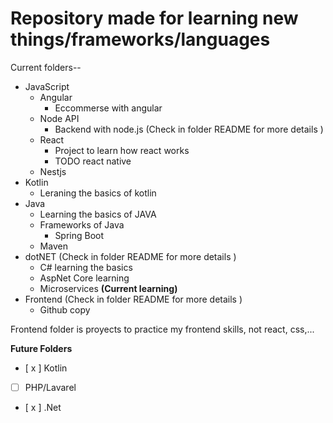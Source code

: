 # Repository made for learning new things/frameworks/languages

Current folders--

* JavaScript
    * Angular
        * Eccommerse with angular
    * Node API
        * Backend with node.js (Check in folder README for more details )
    * React
        * Project to learn how react works
        * TODO react native
    * Nestjs 
* Kotlin
    * Leraning the basics of kotlin
* Java
    * Learning the basics of JAVA
    * Frameworks of Java
        * Spring Boot
    * Maven 
* dotNET (Check in folder README for more details ) 
    * C# learning the basics
    * AspNet Core learning
    * Microservices **(Current learning)**
* Frontend (Check in folder README for more details )
    * Github copy

Frontend folder is proyects to practice my frontend skills, not react, css,...


**Future Folders**
- [ x ] Kotlin  
- [ ] PHP/Lavarel
- [ x ] .Net
